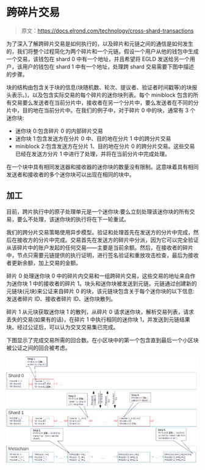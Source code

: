 # 跨碎片交易

> 原文：<https://docs.elrond.com/technology/cross-shard-transactions>

 为了深入了解跨碎片交易是如何执行的，以及碎片和元链之间的通信是如何发生的，我们将整个过程简化为两个碎片和一个元链。假设一个用户从他的钱包中生成一个交易，该钱包在 shard 0 中有一个地址，并且希望将 EGLD 发送给另一个用户，该用户的钱包在 shard 1 中有一个地址，处理跨 shard 交易需要下图中描述的步骤。

块的结构由包含关于块的信息(块随机数、轮次、提议者、验证者时间戳等)的块报头表示。)，以及包含实际交易的每个碎片的迷你块列表。每个 miniblock 包含的所有交易要么发送者在当前分片中，接收者在另一个分片中，要么发送者在不同的分片中，目的地在当前分片中。在我们的例子中，对于碎片 0 中的块，通常有 3 个迷你块:

*   迷你块 0:包含碎片 0 的内部碎片交易
*   迷你块 1:包含发送方在分片 0 中、目的地在分片 1 中的跨分片交易
*   miniblock 2:包含发送方在分片 1、目的地在分片 0 的跨分片交易。这些交易已经在发送方分片 1 中进行了处理，并将在当前分片中完成处理。

在一个块中具有相同发送器和接收器的迷你块的数量没有限制。这意味着具有相同发送者和接收者的多个迷你块可以出现在相同的块中。

## **加工**

目前，跨片执行中的原子处理单元是一个迷你块:要么立刻处理该迷你块的所有交易，要么不处理，该迷你块的执行将在下一轮重试。

我们的跨分片交易策略使用异步模型。验证和处理首先在发送方的分片中完成，然后在接收方的分片中完成。交易首先在发送方的碎片中分派，因为它可以完全验证从该碎片中的账户发起的任何交易——主要是当前余额。然后，在接收者的碎片中，节点只需要元链提供的执行证明，进行签名验证和重放攻击检查，最后为接收者更新余额，加上交易的金额。

碎片 0 处理迷你块 0 中的碎片内交易和一组跨碎片交易，这些交易的地址来自作为迷你块 1 中的接收者的碎片 1。块头和迷你块被发送到元链。元链通过创建新的元链块(元块)来公证来自碎片 0 的块，该元链块包含关于每个迷你块的以下信息:发送者碎片 ID、接收者碎片 ID、迷你块散列。

碎片 1 从元块获取迷你块 1 的散列，从碎片 0 请求迷你块，解析交易列表，请求丢失的交易(如果有的话)，在碎片 1 中执行相同的迷你块 1，并发送到元链结果块。经过公证后，可以认为交叉交易集已完成。

下图显示了完成交易所需的回合数。在小区块中的第一个包含直到最后一个小区块被公证之间的回合被考虑。

![img](img/d050b7806de44bbe87870d865373fe92.png)